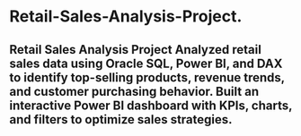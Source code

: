 # Retail-Sales-Analysis-Project.
## **Retail Sales Analysis Project**    Analyzed retail sales data using **Oracle SQL, Power BI, and DAX** to identify top-selling products, revenue trends, and customer purchasing behavior. Built an interactive Power BI dashboard with KPIs, charts, and filters to optimize sales strategies. 
